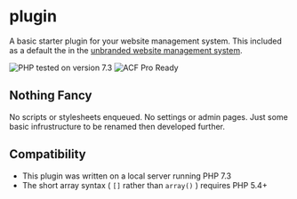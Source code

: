 # plugin

A basic starter plugin for your website management system. This included as a default the in the [unbranded website management system](https://github.com/ControlledChaos/unbranded-wms).

![PHP tested on version 7.3](https://img.shields.io/badge/PHP-tested%207.3-8892bf.svg?style=flat-square)
![ACF Pro Ready](https://img.shields.io/badge/ACF%20Pro-ready-00d3ae.svg?style=flat-square)

## Nothing Fancy

No scripts or stylesheets enqueued. No settings or admin pages. Just some basic infrustructure to be renamed then developed further.

## Compatibility

* This plugin was written on a local server running PHP 7.3
* The short array syntax ( `[]` rather than `array()` ) requires PHP 5.4+